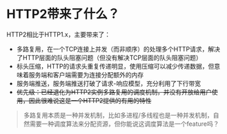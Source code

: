 # HTTP2带来了什么？

HTTP2相比于HTTP1.x，主要带来了：

- 多路复用，在一个TCP连接上并发（而非顺序）的处理多个HTTP请求，解决了HTTP层面的队头阻塞问题（但没有解决TCP层面的队头阻塞问题）
- 标头压缩，HTTP的请求头重复传递明显，使用压缩可以减少传递数据，但意味着服务端和客户端需要为连接分配额外的内存
- 服务端推送，服务端推送打破了请求-响应模型，充分利用了下行带宽
- ~~优先级：已经退化为HTTP2实例多路复用的调度机制，并没有开放给用户使用，因此很难说这是一个HTTP2提供的有用的特性~~

>多路复用本质是一种并发机制，比如多进程/多线程也是一种并发机制，自然需要一种调度算法来分配资源，但你能说这调度算法是一个feature吗？